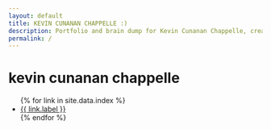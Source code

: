 ```yaml
---
layout: default
title: KEVIN CUNANAN CHAPPELLE :)
description: Portfolio and brain dump for Kevin Cunanan Chappelle, creator of multimedia projects and performances. Based in New York City.
permalink: /
---
```


<h1>kevin cunanan chappelle</h1>

<ul class="link-list">
  {% for link in site.data.index %}
    <li>
      <div id="link-container">
        <div class="row">
          <div class="link-wrapper">
            <a href="{{ link.href }}" 
               {% if link.href == page.url %}aria-current="page"{% endif %}
               {% if link.newTab == false %}target="_self"{% elsif link.href contains 'http' %}target="_blank" rel="noopener noreferrer"{% endif %}>
              {{ link.label }}
            </a>
          </div>
        </div>
      </div>
    </li>
  {% endfor %}
</ul>